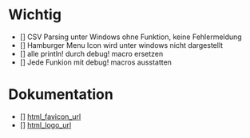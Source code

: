 # Wichtig
- [] CSV Parsing unter Windows ohne Funktion, keine Fehlermeldung
- [] Hamburger Menu Icon wird unter windows nicht dargestellt
- [] alle println! durch debug! macro ersetzen
- [] Jede Funkion mit debug! macros ausstatten

# Dokumentation
- [] [html_favicon_url](https://doc.rust-lang.org/rustdoc/the-doc-attribute.html#html_favicon_url)
- [] [html_logo_url](https://doc.rust-lang.org/rustdoc/the-doc-attribute.html#html_logo_url)
